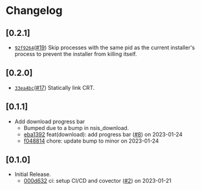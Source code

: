 # Changelog

## \[0.2.1]

- [`92f9264`](https://www.github.com/tauri-apps/nsis-tauri-utils/commit/92f92648b50fd298590570f43ed00de089609536)([#19](https://www.github.com/tauri-apps/nsis-tauri-utils/pull/19)) Skip processes with the same pid as the current installer's process to prevent the installer from killing itself.

## \[0.2.0]

- [`33ea4bc`](https://www.github.com/tauri-apps/nsis-tauri-utils/commit/33ea4bcf2a573461ebc5181ef2921d8746005049)([#17](https://www.github.com/tauri-apps/nsis-tauri-utils/pull/17)) Statically link CRT.

## \[0.1.1]

- Add download progress bar
  - Bumped due to a bump in nsis_download.
  - [eba1392](https://www.github.com/tauri-apps/nsis-tauri-utils/commit/eba1392081d22879383ba1e21c6b7bceb19a42f2) feat(download): add progress bar ([#8](https://www.github.com/tauri-apps/nsis-tauri-utils/pull/8)) on 2023-01-24
  - [f048814](https://www.github.com/tauri-apps/nsis-tauri-utils/commit/f048814ba73b0f7436e9e25bb9cb0885e8e05fef) chore: update bump to minor on 2023-01-24

## \[0.1.0]

- Initial Release.
  - [000d632](https://www.github.com/tauri-apps/nsis-tauri-utils/commit/000d6326333f862741f1514de34542316445951e) ci: setup CI/CD and covector ([#2](https://www.github.com/tauri-apps/nsis-tauri-utils/pull/2)) on 2023-01-21
